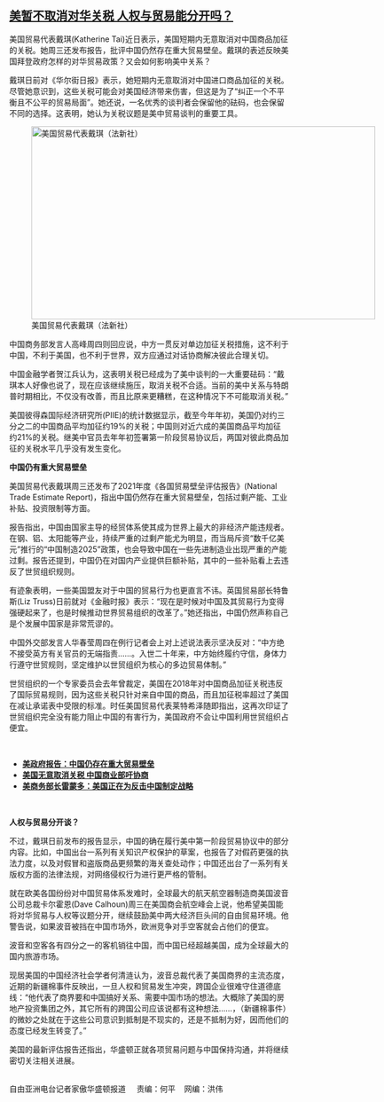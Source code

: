 <!--1617303620000-->
[美暂不取消对华关税   人权与贸易能分开吗？](https://www.rfa.org/mandarin/yataibaodao/jingmao/hc-04012021132544.html)
------

<p></p><p>美国贸易代表戴琪<span>(Katherine Tai)</span><span>近日表示，美国短期内无意取消对中国商品加征的关税。她周三还发布报告，批评中国仍然存在重大贸易壁垒。戴琪的表述反映美国拜登政府怎样的对华贸易政策？又会如何影响美中关系？</span><span></span></p><p><span>戴琪日前对《华尔街日报》表示，她短期内无意取消对中国进口商品加征的关税。尽管她意识到，这些关税可能会对美国经济带来伤害，但这是为了</span><span>“</span><span>纠正一个不平衡且不公平的贸易局面</span><span>”</span><span>。她还说，一名优秀的谈判者会保留他的砝码，也会保留不同的选择。这表明，她认为关税议题是美中贸易谈判的重要工具。</span></p><p><span><figure class="image-richtext image-inline captioned" style="width:620px;"><img alt="美国贸易代表戴琪（法新社）" height="348" src="https://www.rfa.org/mandarin/yataibaodao/jingmao/hc-04012021132544.html/hc0401.jpg/@@images/a10caa21-8477-4da5-9768-2209c3df25b9.jpeg" title="hc0401.jpg" width="620"/><figcaption class="image-caption">美国贸易代表戴琪（法新社）</figcaption><small></small></figure></span></p><p><span>中国商务部发言人高峰周四则回应说，中方一贯反对单边加征关税措施，这不利于中国，不利于美国，也不利于世界，双方应通过对话协商解决彼此合理关切。</span></p><p><span>中国金融学者贺江兵认为，这表明关税已经成为了美中谈判的一大重要砝码：</span><span>“</span><span>戴琪本人好像也说了，现在应该继续施压，取消关税不合适。当前的美中关系与特朗普时期相比，不仅没有改善，而且比原来更糟糕，在这种情况下不可能取消关税。</span><span>”</span></p><p><span>美国彼得森国际经济研究所</span><span>(PIIE)</span><span>的统计数据显示，截至今年年初，美国仍对约三分之二的中国商品平均加征约</span><span>19%</span><span>的关税；中国则对近六成的美国商品平均加征约</span><span>21%</span><span>的关税。继美中官员去年年初签署第一阶段贸易协议后，两国对彼此商品加征的关税水平几乎没有发生变化。</span></p><p><strong><span>中国仍有重大贸易壁垒</span></strong></p><p><span>美国贸易代表戴琪周三还发布了</span><span>2021</span><span>年度《各国贸易壁垒评估报告》</span><span>(National Trade Estimate Report)</span><span>，指出中国仍然存在重大贸易壁垒，包括过剩产能、工业补贴、投资限制等方面。</span></p><p><span>报告指出，中国由国家主导的经贸体系使其成为世界上最大的非经济产能违规者。在钢、铝、太阳能等产业，持续严重的过剩产能尤为明显，而当局斥资</span><span>“</span><span>数千亿美元</span><span>”</span><span>推行的</span><span>“</span><span>中国制造</span><span>2025”</span><span>政策，也会导致中国在一些先进制造业出现严重的产能过剩。报告还提到，中国仍在对国内产业提供巨额补贴，其中的一些补贴看上去违反了世贸组织规则。</span></p><p><span>有迹象表明，一些美国盟友对于中国的贸易行为也更直言不讳。英国贸易部长特鲁斯</span><span>(Liz Truss)</span><span>日前就对《金融时报》表示：</span><span>“</span><span>现在是时候对中国及其贸易行为变得强硬起来了，也是时候推动世界贸易组织的改革了。</span><span>”</span><span>她还指出，中国仍然声称自己是个发展中国家是非常荒谬的。</span></p><p><span>中国外交部发言人华春莹周四在例行记者会上对上述说法表示坚决反对：</span><span>“</span><span>中方绝不接受英方有关官员的无端指责</span><span>……</span><span>。入世二十</span><span></span><span>年来，中方始终履约守信，身体力行遵守世贸规则，坚定维护以世贸组织为核心的多边贸易体制。</span><span>”</span></p><p><span>世贸组织的一个专家委员会去年曾裁定，美国在</span><span>2018</span><span>年对中国商品加征关税违反了国际贸易规则，因为这些关税只针对来自中国的商品，而且加征税率超过了美国在减让承诺表中受限的标准。时任美国贸易代表莱特希泽随即指出，这再次印证了世贸组织完全没有能力阻止中国的有害行为，美国政府不会让中国利用世贸组织占便宜。</span></p><p><br/></p><ul><li><a href="https://www.rfa.org/mandarin/yataibaodao/jingmao/hc-03312021161827.html"><strong>美政府报告：中国仍存在重大贸易壁垒</strong></a></li><li><strong><a href="https://www.rfa.org/mandarin/Xinwen/2-04012021113615.html">美国无意取消关税 中国商业部吁协商</a></strong></li><li><strong><a href="https://www.rfa.org/mandarin/Xinwen/1-03272021115915.html">美商务部长雷蒙多：美国正在为反击中国制定战略</a></strong></li></ul><p><br/></p><p><strong><span>人权与贸易分开谈？</span></strong></p><p><span>不过，戴琪日前发布的报告显示，中国的确在履行美中第一阶段贸易协议中的部分内容。比如，中国出台一系列有关知识产权保护的草案，也报告了对假药更强的执法力度，以及对假冒和盗版商品更频繁的海关查处动作；中国还出台了一系列有关版权方面的法律法规，对网络侵权行为进行更严格的管制。</span></p><p><span>就在欧美各国纷纷对中国贸易体系发难时，全球最大的航天航空器制造商美国波音公司总裁卡尔霍恩</span><span>(Dave Calhoun)</span><span>周三在美国商会航空峰会上说，他希望美国能将对华贸易与人权等议题分开，继续鼓励美中两大经济巨头间的自由贸易环境。他警告说，如果波音被挡在中国市场外，欧洲竞争对手空客就会占他们的便宜。</span></p><p><span>波音和空客各有四分之一的客机销往中国，而中国已经超越美国，成为全球最大的国内旅游市场。</span></p><p><span>现居美国的中国经济社会学者何清涟认为，波音总裁代表了美国商界的主流态度，近期的新疆棉事件反映出，一旦人权和贸易发生冲突，跨国企业很难守住道德底线：</span><span>“</span><span>他代表了商界要和中国搞好关系、需要中国市场的想法。大概除了美国的房地产投资集团之外，其它所有的跨国公司应该说都有这种想法</span><span>……</span><span>，（新疆棉事件）的微妙之处就在于这些公司意识到抵制是不现实的，还是不抵制为好，因而他们的态度已经发生转变了。</span><span>”</span></p><p><span>美国的最新评估报告还指出，华盛顿正就各项贸易问题与中国保持沟通，并将继续密切关注相关进展。</span></p><p><br/>自由亚洲电台记者家傲华盛顿报道     责编：何平    网编：洪伟</p>

